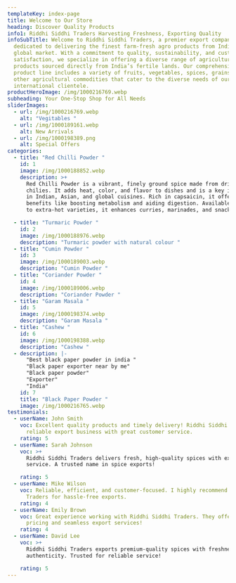 ```yaml
---
templateKey: index-page
title: Welcome to Our Store
heading: Discover Quality Products
info1: Riddhi Siddhi Traders Harvesting Freshness, Exporting Quality
infoSubTitle: Welcome to Riddhi Siddhi Traders, a premier export company
  dedicated to delivering the finest farm-fresh agro products from India to the
  global market. With a commitment to quality, sustainability, and customer
  satisfaction, we specialize in offering a diverse range of agricultural
  products sourced directly from India’s fertile lands. Our comprehensive
  product line includes a variety of fruits, vegetables, spices, grains, and
  other agricultural commodities that cater to the diverse needs of our
  international clientele.
productHeroImage: /img/1000216769.webp
subheading: Your One-Stop Shop for All Needs
sliderImages:
  - url: /img/1000216769.webp
    alt: "Vegitables "
  - url: /img/1000189161.webp
    alt: New Arrivals
  - url: /img/1000198389.png
    alt: Special Offers
categories:
  - title: "Red Chilli Powder "
    id: 1
    image: /img/1000188852.webp
    description: >+
      Red Chilli Powder is a vibrant, finely ground spice made from dried red
      chilies. It adds heat, color, and flavor to dishes and is a key ingredient
      in Indian, Asian, and global cuisines. Rich in capsaicin, it offers health
      benefits like boosting metabolism and aiding digestion. Available in mild
      to extra-hot varieties, it enhances curries, marinades, and snacks.

  - title: "Turmaric Powder "
    id: 2
    image: /img/1000188976.webp
    description: "Turmaric powder with natural colour "
  - title: "Cumin Powder "
    id: 3
    image: /img/1000189003.webp
    description: "Cumin Powder "
  - title: "Coriander Powder "
    id: 4
    image: /img/1000189006.webp
    description: "Coriander Powder "
  - title: "Garam Masala "
    id: 5
    image: /img/1000198374.webp
    description: "Garam Masala "
  - title: "Cashew "
    id: 6
    image: /img/1000198388.webp
    description: "Cashew "
  - description: |-
      "Best black paper powder in india "
      "Black paper exporter near by me"
      "Black paper powder"
      "Exporter"
      "India"
    id: 7
    title: "Black Paper Powder "
    image: /img/1000216765.webp
testimonials:
  - userName: John Smith
    voc: Excellent quality products and timely delivery! Riddhi Siddhi Traders is a
      reliable export business with great customer service.
    rating: 5
  - userName: Sarah Johnson
    voc: >+
      Riddhi Siddhi Traders delivers fresh, high-quality spices with excellent
      service. A trusted name in spice exports!

    rating: 5
  - userName: Mike Wilson
    voc: Reliable, efficient, and customer-focused. I highly recommend Riddhi Siddhi
      Traders for hassle-free exports.
    rating: 4
  - userName: Emily Brown
    voc: Great experience working with Riddhi Siddhi Traders. They offer competitive
      pricing and seamless export services!
    rating: 4
  - userName: David Lee
    voc: >+
      Riddhi Siddhi Traders exports premium-quality spices with freshness and
      authenticity. Trusted for reliable service!

    rating: 5
---
```

